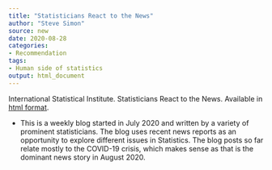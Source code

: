 ```yaml
---
title: "Statisticians React to the News"
author: "Steve Simon"
source: new
date: 2020-08-28
categories:
- Recommendation
tags:
- Human side of statistics
output: html_document
---
```


International Statistical Institute. Statisticians React to the News. Available in [html format](https://blog.isi-web.org/react/).

<!---More--->

+ This is a weekly blog started in July 2020 and written by a variety of prominent statisticians. The blog uses recent news reports as an opportunity to explore different issues in Statistics. The blog posts so far relate mostly to the COVID-19 crisis, which makes sense as that is the dominant news story in August 2020.
